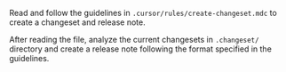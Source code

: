 Read and follow the guidelines in `.cursor/rules/create-changeset.mdc` to create a changeset and release note.

After reading the file, analyze the current changesets in `.changeset/` directory and create a release note following the format specified in the guidelines.
